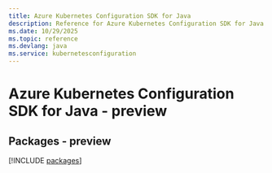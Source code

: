```yaml
---
title: Azure Kubernetes Configuration SDK for Java
description: Reference for Azure Kubernetes Configuration SDK for Java
ms.date: 10/29/2025
ms.topic: reference
ms.devlang: java
ms.service: kubernetesconfiguration
---
```

# Azure Kubernetes Configuration SDK for Java - preview
## Packages - preview
[!INCLUDE [packages](kubernetes-configuration-index.md)]